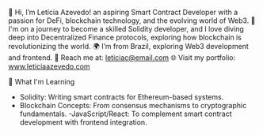 👋 Hi, I’m Letícia Azevedo! an aspiring Smart Contract Developer with a passion for DeFi, blockchain technology, and the evolving world of Web3. 🚀 I'm on a journey to become a skilled Solidity developer, and I love diving deep into Decentralized Finance protocols, exploring how blockchain is revolutionizing the world.
🌍 I’m from Brazil, exploring Web3 development and frontend.
💬 Reach me at: leticiac@email.com
🌐 Visit my portfolio: www.leticiaazevedo.com

🌱 What I'm Learning
- Solidity: Writing smart contracts for Ethereum-based systems.
- Blockchain Concepts: From consensus mechanisms to cryptographic fundamentals.
-JavaScript/React: To complement smart contract development with frontend integration.
